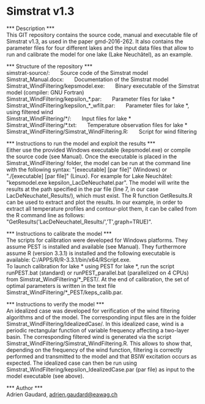 # Simstrat v1.3  

*** Description ***  
This GIT repository contains the source code, manual and executable file of Simstrat v1.3, as used in the paper gmd-2016-262. It also contains the parameter files for four different lakes and the input data files that allow to run and calibrate the model for one lake (Lake Neuchâtel), as an example.  

*** Structure of the repository ***  
simstrat-source/: &nbsp;&nbsp;&nbsp;&nbsp;&nbsp; Source code of the Simstrat model  
Simstrat_Manual.docx: &nbsp;&nbsp;&nbsp;&nbsp;&nbsp; Documentation of the Simstrat model  
Simstrat_WindFiltering/kepsmodel.exe: &nbsp;&nbsp;&nbsp;&nbsp;&nbsp; Binary executable of the Simstrat model (compiler: GNU Fortran)  
Simstrat_WindFiltering/kepsilon_\*.par: &nbsp;&nbsp;&nbsp;&nbsp;&nbsp; Parameter files for lake \*  
Simstrat_WindFiltering/kepsilon_\*_wfilt.par: &nbsp;&nbsp;&nbsp;&nbsp;&nbsp; Parameter files for lake \*, using filtered wind  
Simstrat_WindFiltering/\*/: &nbsp;&nbsp;&nbsp;&nbsp;&nbsp; Input files for lake \*  
Simstrat_WindFiltering/\*.txt: &nbsp;&nbsp;&nbsp;&nbsp;&nbsp; Temperature observation files for lake \*  
Simstrat_WindFiltering/Simstrat_WindFiltering.R: &nbsp;&nbsp;&nbsp;&nbsp;&nbsp; Script for wind filtering

*** Instructions to run the model and exploit the results ***  
Either use the provided Windows executable (kepsmodel.exe) or compile the source code (see Manual). Once the executable is placed in the Simstrat_WindFiltering/ folder, the model can be run at the command line with the following syntax: "[executable] [par file]" (Windows) or "./[executable] [par file]" (Linux). For example for Lake Neuchâtel: "kepsmodel.exe kepsilon_LacDeNeuchatel.par". The model will write the results at the path specified in the par file (line 7, in our case LacDeNeuchatel_Results/), which must exist.
The R function GetResults.R can be used to extract and plot the results. In our example, in order to extract all temperature profiles and contour-plot them, it can be called from the R command line as follows: "GetResults('LacDeNeuchatel_Results/','T',graph=TRUE)".

*** Instructions to calibrate the model ***  
The scripts for calibration were developed for Windows platforms. They assume PEST is installed and available (see Manual). They furthermore assume R (version 3.3.1) is installed and the following executable is available: C:/APPS/R/R-3.3.1/bin/x64/RScript.exe.  
To launch calibration for lake * using PEST for lake *, run the script runPEST.bat (standard) or runPEST_parallel.bat (parallelized on 4 CPUs) from Simstrat_WindFiltering/\*_PEST/. At the end of calibration, the set of optimal parameters is written in the text file Simstrat_WindFiltering/\*_PEST/keps_calib.par.

*** Instructions to verify the model ***  
An idealized case was developed for verification of the wind filtering algorithms and of the model. The corresponding input files are in the folder Simstrat_WindFiltering/IdealizedCase/. In this idealized case, wind is a periodic rectangular function of variable frequency affecting a two-layer basin. The corresponding filtered wind is generated via the script Simstrat_WindFiltering/Simstrat_WindFiltering.R. This allows to show that, depending on the frequency of the wind function, filtering is correctly performed and transmitted to the model and that BSIW excitation occurs as expected. The idealized case can then be run using Simstrat_WindFiltering/kepsilon_IdealizedCase.par (par file) as input to the model executable (see above).

*** Author ***  
Adrien Gaudard, adrien.gaudard@eawag.ch